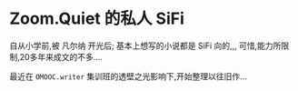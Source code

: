 # Zoom.Quiet 的私人 SiFi

自从小学前,被 凡尔纳 开光后;
基本上想写的小说都是 SiFi 向的,,,
可惜,能力所限制,20多年来成文的不多....

最近在 `OMOOC.writer` 集训班的透壁之光影响下,开始整理以往旧作...